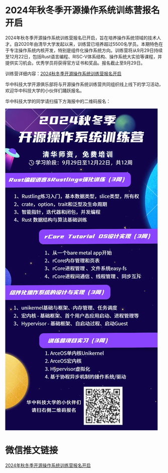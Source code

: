 # 2024年秋冬季开源操作系统训练营报名开启

2024年秋冬季开源操作系统训练营报名已开启，旨在培养操作系统领域的技术人才。自2020年由清华大学发起以来，训练营已培养超过5500名学员。本期特色在于专注操作系统内核开发，特别是组件化操作系统方向。训练营将从9月29日持续至12月22日，包括Rust语言编程、RISC-V体系结构、操作系统大实验等课程，并提供实习机会。优秀学员将获得官方证书和奖品。报名截止至9月29日。

训练营详细内容：[2024秋冬季开源操作系统训练营报名开启](https://mp.weixin.qq.com/s?__biz=MzI0OTcwMDk2MQ==&mid=2247484495&idx=1&sn=bd496d6cf835ae3f8bdd5fec16f1891e&scene=21#wechat_redirect)

华中科技大学开源俱乐部将与开源操作系统训练营共同组织线上线下的学习活动，欢迎华中科技大学的小伙伴们踊跃报名。

华中科技大学的同学请扫描下方海报中的二维码报名：

![img](images/poster1.png)

# 微信推文链接

[2024年秋冬季开源操作系统训练营报名开启](https://mp.weixin.qq.com/s/_9aiIxu90xCmsTFIr7w3fg)
